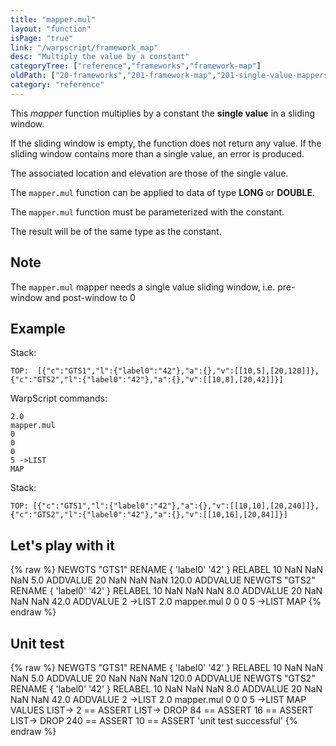 ```yaml
---
title: "mapper.mul"
layout: "function"
isPage: "true"
link: "/warpscript/framework_map"
desc: "Multiply the value by a constant"
categoryTree: ["reference","frameworks","framework-map"]
oldPath: ["20-frameworks","201-framework-map","201-single-value-mappers","110-mapper_mul.html.md"]
category: "reference"
---
```

 

This *mapper* function multiplies by a constant the **single value** in a sliding window.

If the sliding window is empty, the function does not return any value. If the sliding window contains more than a single value, an error is produced.

The associated location and elevation are those of the single value.

The `mapper.mul` function can be applied to data of type **LONG** or **DOUBLE**.

The `mapper.mul` function must be parameterized with the constant.

The result will be of the same type as the constant.

## Note ##
 
The `mapper.mul` mapper needs a single value sliding window, i.e. pre-window and post-window to 0   

## Example ##

Stack:

    TOP:  [{"c":"GTS1","l":{"label0":"42"},"a":{},"v":[[10,5],[20,120]]},{"c":"GTS2","l":{"label0":"42"},"a":{},"v":[[10,8],[20,42]]}]

WarpScript commands:

    2.0
    mapper.mul
    0
    0
    0
    5 ->LIST
    MAP

Stack: 

    TOP: [{"c":"GTS1","l":{"label0":"42"},"a":{},"v":[[10,10],[20,240]]},{"c":"GTS2","l":{"label0":"42"},"a":{},"v":[[10,16],[20,84]]}]
    
## Let's play with it ##

{% raw %}
<warp10-warpscript-widget>NEWGTS "GTS1" RENAME 
{ 'label0' '42' } RELABEL
10 NaN NaN NaN 5.0 ADDVALUE
20 NaN NaN NaN 120.0 ADDVALUE 
NEWGTS "GTS2" RENAME 
{ 'label0' '42' } RELABEL
10 NaN NaN NaN 8.0 ADDVALUE
20 NaN NaN NaN 42.0 ADDVALUE 
2 ->LIST 
2.0 
mapper.mul 
0
0
0
5 ->LIST
MAP
</warp10-warpscript-widget>
{% endraw %}    


## Unit test ##

{% raw %}
<warp10-warpscript-widget>NEWGTS "GTS1" RENAME 
{ 'label0' '42' } RELABEL
10 NaN NaN NaN 5.0 ADDVALUE
20 NaN NaN NaN 120.0 ADDVALUE 
NEWGTS "GTS2" RENAME 
{ 'label0' '42' } RELABEL
10 NaN NaN NaN 8.0 ADDVALUE
20 NaN NaN NaN 42.0 ADDVALUE 
2 ->LIST
2.0
mapper.mul
0
0
0
5 ->LIST
MAP
VALUES LIST->
2 == ASSERT
LIST-> DROP
84 == ASSERT
16 == ASSERT
LIST-> DROP
240 == ASSERT
10 == ASSERT
'unit test successful'
</warp10-warpscript-widget>
{% endraw %}        